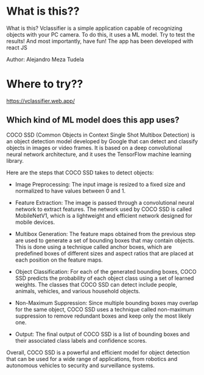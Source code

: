 # What is this??

What is this? Vclassifier is a simple application capable of recognizing objects with your PC camera. To do this, it uses a ML model.
Try to test the results! And most importantly, have fun! The app has been developed with react JS

Author: Alejandro Meza Tudela

# Where to try??

https://vclassifier.web.app/

## Which kind of ML model does this app uses?

COCO SSD (Common Objects in Context Single Shot Multibox Detection) is an object detection model developed by Google that can detect and classify objects in images or video frames. It is based on a deep convolutional neural network architecture, and it uses the TensorFlow machine learning library.

Here are the steps that COCO SSD takes to detect objects:

- Image Preprocessing: The input image is resized to a fixed size and normalized to have values between 0 and 1.

- Feature Extraction: The image is passed through a convolutional neural network to extract features. The network used by COCO SSD is called MobileNetV1, which is a lightweight and efficient network designed for mobile devices.

- Multibox Generation: The feature maps obtained from the previous step are used to generate a set of bounding boxes that may contain objects. This is done using a technique called anchor boxes, which are predefined boxes of different sizes and aspect ratios that are placed at each position on the feature maps.

- Object Classification: For each of the generated bounding boxes, COCO SSD predicts the probability of each object class using a set of learned weights. The classes that COCO SSD can detect include people, animals, vehicles, and various household objects.

- Non-Maximum Suppression: Since multiple bounding boxes may overlap for the same object, COCO SSD uses a technique called non-maximum suppression to remove redundant boxes and keep only the most likely one.

- Output: The final output of COCO SSD is a list of bounding boxes and their associated class labels and confidence scores.

Overall, COCO SSD is a powerful and efficient model for object detection that can be used for a wide range of applications, from robotics and autonomous vehicles to security and surveillance systems.

